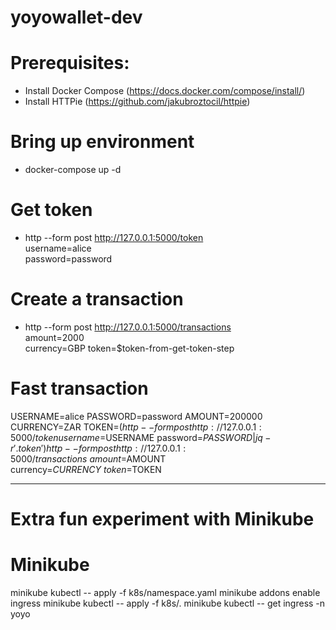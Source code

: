 # yoyowallet-dev

# Prerequisites:
  - Install Docker Compose (https://docs.docker.com/compose/install/)
  - Install HTTPie (https://github.com/jakubroztocil/httpie)

# Bring up environment
  - docker-compose up -d

# Get token
  - http --form post http://127.0.0.1:5000/token \
    username=alice \
    password=password

# Create a transaction
  - http --form post http://127.0.0.1:5000/transactions \
    amount=2000 \
    currency=GBP
    token=$token-from-get-token-step

# Fast transaction
USERNAME=alice
PASSWORD=password
AMOUNT=200000
CURRENCY=ZAR
TOKEN=$(http --form post http://127.0.0.1:5000/token username=$USERNAME password=$PASSWORD | jq -r '.token')
http --form post http://127.0.0.1:5000/transactions \
    amount=$AMOUNT \
    currency=$CURRENCY \
    token=$TOKEN

------------------------------------------------------------------------------------------

# Extra fun experiment with Minikube
# Minikube
minikube kubectl -- apply -f k8s/namespace.yaml
minikube addons enable ingress
minikube kubectl -- apply -f k8s/.
minikube kubectl -- get ingress -n yoyo